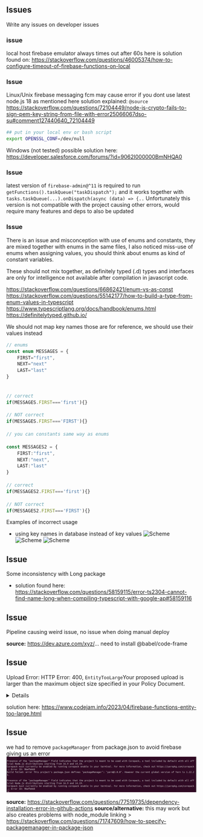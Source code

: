 ## Issues

Write any issues on developer issues

### issue

local host firebase emulator always times out after 60s
here is solution found on:
https://stackoverflow.com/questions/46005374/how-to-configure-timeout-of-firebase-functions-on-local

### Issue

Linux/Unix
firebase messaging fcm may cause error if you dont use latest node.js 18
as mentioned here solution explained:
`@source` https://stackoverflow.com/questions/72104449/node-js-crypto-fails-to-sign-pem-key-string-from-file-with-error25066067dso-su#comment127440640_72104449

```sh
## put in your local env or bash script
export OPENSSL_CONF=/dev/null
```

Windows (not tested)
possible solution here: https://developer.salesforce.com/forums/?id=9062I000000BmNHQA0

### Issue

latest version of `firebase-admin@^11` is required to run `getFunctions().taskQueue("taskDispatch");`
and it works together with `tasks.taskQueue(...).onDispatch(async (data) => {..`
Unfortunately this version is not compatible with the project causing other errors, would require many features and deps to also be updated

### Issue

There is an issue and misconception with use of enums and constants, they are mixed together with enums in the same files, I also noticed miss-use of enums when assigning values, you should think about enums as kind of constant variables.

These should not mix together, as definitely typed (.d) types and interfaces are only for intelligence not available after compilation in javascript code.

https://stackoverflow.com/questions/66862421/enum-vs-as-const
https://stackoverflow.com/questions/55142177/how-to-build-a-type-from-enum-values-in-typescript
https://www.typescriptlang.org/docs/handbook/enums.html
https://definitelytyped.github.io/

We should not map key names those are for reference, we should use their values instead

```ts
// enums
const enum MESSAGES = {
    FIRST="first",
    NEXT="next"
    LAST="last"
}


// correct
if(MESSAGES.FIRST==='first'){}

// NOT correct
if(MESSAGES.FIRST==='FIRST'){}

// you can constants same way as enums

const MESSAGES2 = {
    FIRST:"first",
    NEXT:"next",
    LAST:"last"
}

// correct
if(MESSAGES2.FIRST==='first'){}

// NOT correct
if(MESSAGES2.FIRST==='FIRST'){}
```

Examples of incorrect usage

- using key names in database instead of key values
  ![Scheme](https://i.imgur.com/4WSErzH.png)
  ![Scheme](https://i.imgur.com/Bau1raw.png)
  ![Scheme](https://i.imgur.com/DnDgP6T.png)

## Issue

Some inconsistency with Long package

- solution found here: https://stackoverflow.com/questions/58159115/error-ts2304-cannot-find-name-long-when-compiling-typescript-with-google-ap#58159116

## Issue

Pipeline causing weird issue, no issue when doing manual deploy

**source:**
https://dev.azure.com/xyz/...
need to install @babel/code-frame

## Issue

Upload Error: HTTP Error: 400, <?xml version='1.0' encoding='UTF-8'?><Error><Code>EntityTooLarge</Code><Message>Your proposed upload is larger than the maximum object size specified in your Policy Document.</Message><Details>Content-length exceeds upper bound on range</Details></Error>

solution here:
https://www.codejam.info/2023/04/firebase-functions-entity-too-large.html

## Issue

we had to remove `packageManager` from package.json to avoid firebase giving us an error
![packageManager issue](image.png)

**source:** https://stackoverflow.com/questions/77519735/dependency-installation-error-in-github-actions
**source/alternative:** this may work but also creates problems with node_module linking > https://stackoverflow.com/questions/71747609/how-to-specify-packagemanager-in-package-json
